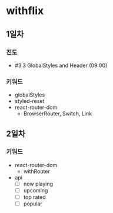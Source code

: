 # withflix

 ## 1일차 
  ### 진도
  * #3.3 GlobalStyles and Header (09:00)

  ### 키워드
  * globalStyles
  * styled-reset
  * react-router-dom
    * BrowserRouter, Switch, Link

## 2일차
### 키워드
* react-router-dom
  * withRouter
* api
  - [ ] now playing
  - [ ] upcoming
  - [ ] top rated
  - [ ] popular